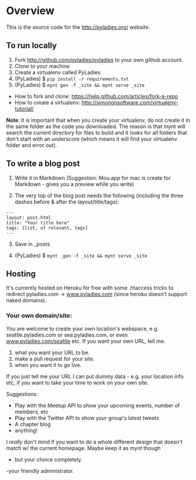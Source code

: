 # Overview

This is the source code for the http://pyladies.org/ website.

## To run locally

1. Fork http://github.com/pyladies/pyladies to your own github account.
2. Clone to your machine
3. Create a virtualenv called PyLadies
4. (PyLadies) $ `pip install -r requirements.txt`
5. (PyLadies) $ `mynt gen -f _site && mynt serve _site`

* How to fork and clone: https://help.github.com/articles/fork-a-repo
* How to create a virtualenv: http://simononsoftware.com/virtualenv-tutorial/

**Note**: It is important that when you create your virtualenv, do not
create it in the same folder as the code you downloaded. The reason is
that mynt will search the current directory for files to build and it
looks for all folders that don't start with an underscore (which means
it will find your virtualenv folder and error out).

## To write a blog post

1. Write it in Markdown (Suggestion: Mou.app for mac is create for
Markdown - gives you a preview while you write)

2. The very top of the blog post needs the following (including the
three dashes before & after the layout/title/tags):

```
---
layout: post.html
title: "Your title here"
tags: [list, of relevant, tags]
---
```

3. Save in _posts

4. (PyLadies) $ `mynt _gen -f _site && mynt serve _site`

## Hosting

It's currently hosted on Heroku for free with some .htaccess tricks to
redirect pyladies.com -> www.pyladies.com (since heroku doesn't
support naked domains).

### Your own domain/site:

You are welcome to create your own location's webspace,
e.g. seattle.pyladies.com or sea.pyladies.com, or even
www.pyladies.com/seattle etc. If you want your own URL, tell me:

1. what you want your URL to be.
2. make a pull request for your site.
3. when you want it to go live.

If you just tell me your URL I can put dummy data - e.g. your location
info etc, if you want to take your time to work on your own site.

Suggestions:
* Play with the Meetup API to show your upcoming events, number of members, etc
* Play with the Twitter API to show your group's latest tweets
* A chapter blog
* anything!

I _really_ don't mind if you want to do a whole different design that
doesn't match w/ the current homepage. Maybe keep it as mynt though
- but your choice completely.


-your friendly administrator.
